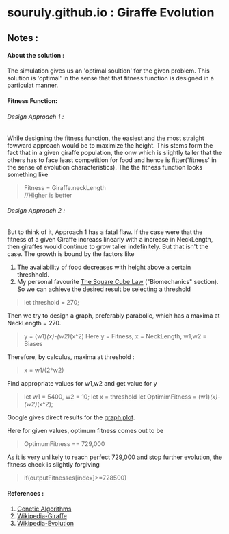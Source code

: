 # souruly.github.io : Giraffe Evolution

## Notes : 

#### About the solution : 
The simulation gives us an 'optimal soultion' for the given problem.
This solution is 'optimal' in the sense that that fitness function is designed in a particulat manner.

#### Fitness Function:
###### Design Approach 1 : 
  While designing the fitness function, the easiest and the most straight fowward approach would be to maximize the height.
  This stems form the fact that in a given giraffe population, the onw which is slightly taller that the others has to face least competition for food and hence is fitter('fitness' in the sense of evolution characteristics).
  The the fitness function looks something like
  >Fitness = Giraffe.neckLength      
  >//Higher is better
  
###### Design Approach 2 : 
But to think of it, Approach  1 has a fatal flaw. If the case were that the fitness of a given Giraffe increass linearly with a increase in NeckLength, then giraffes would continue to grow taller indefinitely.
But that isn't the case. The growth is bound by the factors like
1. The availability of food decreases with height above a certain threshhold.
2. My personal favourite [The Square Cube Law](https://en.wikipedia.org/wiki/Square%E2%80%93cube_law) ("Biomechanics" section).
So we can achieve the desired result be selecting a threshold

>let threshold = 270;

Then we try to design a graph, preferably parabolic, which has a maxima at NeckLength = 270.

> y = (w1)*(x)-(w2)*(x^2)
> Here y = Fitness, x = NeckLength, w1,w2 = Biases    

Therefore, by calculus, maxima at threshold :
> x = w1/(2*w2)

Find appropriate values for w1,w2 and get value for y
> let w1 = 5400, w2 = 10;
> let x = threshold
> let OptimimFitness = (w1)*(x)-(w2)*(x^2);

Google gives direct results for the [graph plot](https://www.google.co.in/search?dcr=0&q=graph+of+5400*x-10*x%5E2&oq=graph&gs_l=psy-ab.3.0.35i39k1l2j0i67k1l7j0i131k1.1285895.1287516.0.1289362.5.5.0.0.0.0.189.591.0j4.4.0....0...1.1.64.psy-ab..1.4.589...0.0.RiKBY71wwpc).

Here for given values, optimum fitness comes out to be 
> OptimumFitness == 729,000

As it is very unlikely to reach perfect 729,000 and stop further evolution, the fitness check is slightly forgiving
> if(outputFitnesses[index]>=728500)


#### References : 
1. [Genetic Algorithms](http://www.obitko.com/tutorials/genetic-algorithms/ga-basic-description.php)
2. [Wikipedia-Giraffe](https://en.wikipedia.org/wiki/Giraffe)
3. [Wikipedia-Evolution](https://en.wikipedia.org/wiki/Evolution)

